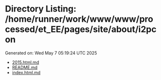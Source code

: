 # Directory Listing: /home/runner/work/www/www/processed/et_EE/pages/site/about/i2pcon
Generated on: Wed May  7 05:19:24 UTC 2025

- [2015.html.md](2015.html.md)
- [README.md](README.md)
- [index.html.md](index.html.md)
